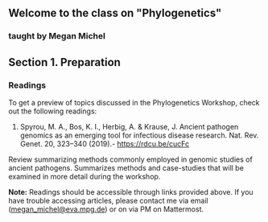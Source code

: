 ## Welcome to the class on "Phylogenetics"
### taught by Megan Michel

## Section 1. Preparation
### Readings
To get a preview of topics discussed in the Phylogenetics Workshop, check out the following readings: 
1. Spyrou, M. A., Bos, K. I., Herbig, A. & Krause, J. Ancient pathogen genomics as an emerging tool for infectious disease research. Nat. Rev. Genet. 20, 323–340 (2019).- https://rdcu.be/cucFc

Review summarizing methods commonly employed in genomic studies of ancient pathogens. Summarizes methods and case-studies that will be examined in more detail during the workshop.

**Note:** Readings should be accessible through links provided above. If you have trouble accessing articles, please contact me via email (megan_michel@eva.mpg.de) or on via PM on Mattermost.


